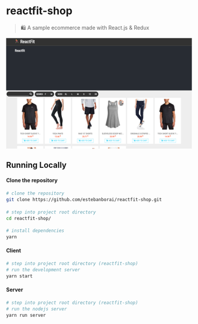 # reactfit-shop
> 🛍 A sample ecommerce made with React.js & Redux

<p align="center">  
  <img
    src="https://raw.githubusercontent.com/estebanborai/reactfit-shop/master/docs/screenshot.png" 
    alt="screenshot"
  />
</p>

## Running Locally
#### Clone the repository
```bash
# clone the repository
git clone https://github.com/estebanborai/reactfit-shop.git

# step into project root directory
cd reactfit-shop/

# install dependencies
yarn
```

#### Client
```bash
# step into project root directory (reactfit-shop)
# run the development server
yarn start
```

#### Server
```bash
# step into project root directory (reactfit-shop)
# run the nodejs server
yarn run server
```
